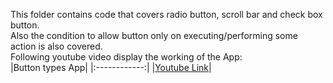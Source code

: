 This folder contains code that covers radio button, scroll bar and check box button. <br/>
Also the condition to allow button only on executing/performing some action is also covered. <br/>
Following youtube video display the working of the App: <br/>
|Button types App|
|:------------:|
|[Youtube Link](https://youtu.be/858hWzmtNgU)|
